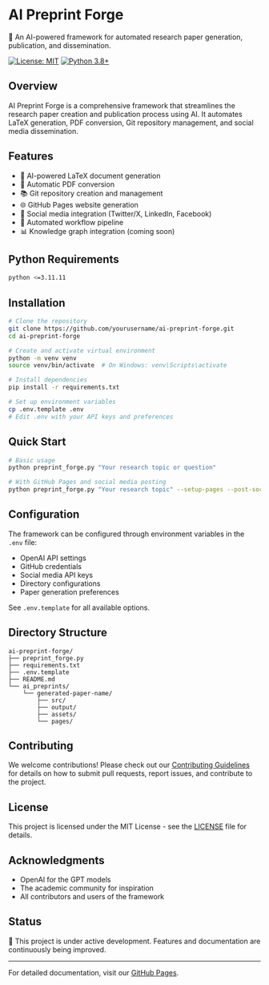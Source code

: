 # AI Preprint Forge

🔬 An AI-powered framework for automated research paper generation, publication, and dissemination.

[![License: MIT](https://img.shields.io/badge/License-MIT-yellow.svg)](https://opensource.org/licenses/MIT)
[![Python 3.8+](https://img.shields.io/badge/python-3.8+-blue.svg)](https://www.python.org/downloads/)

## Overview

AI Preprint Forge is a comprehensive framework that streamlines the research paper creation and publication process using AI. It automates LaTeX generation, PDF conversion, Git repository management, and social media dissemination.

## Features

- 🤖 AI-powered LaTeX document generation
- 📄 Automatic PDF conversion
- 📚 Git repository creation and management
- 🌐 GitHub Pages website generation
- 📱 Social media integration (Twitter/X, LinkedIn, Facebook)
- 🔄 Automated workflow pipeline
- 📊 Knowledge graph integration (coming soon)

## Python Requirements

```bash
python <=3.11.11
```

## Installation

```bash
# Clone the repository
git clone https://github.com/yourusername/ai-preprint-forge.git
cd ai-preprint-forge

# Create and activate virtual environment
python -m venv venv
source venv/bin/activate  # On Windows: venv\Scripts\activate

# Install dependencies
pip install -r requirements.txt

# Set up environment variables
cp .env.template .env
# Edit .env with your API keys and preferences
```

## Quick Start

```bash
# Basic usage
python preprint_forge.py "Your research topic or question"

# With GitHub Pages and social media posting
python preprint_forge.py "Your research topic" --setup-pages --post-social
```

## Configuration

The framework can be configured through environment variables in the `.env` file:

- OpenAI API settings
- GitHub credentials
- Social media API keys
- Directory configurations
- Paper generation preferences

See `.env.template` for all available options.

## Directory Structure

```
ai-preprint-forge/
├── preprint_forge.py
├── requirements.txt
├── .env.template
├── README.md
└── ai_preprints/
    └── generated-paper-name/
        ├── src/
        ├── output/
        ├── assets/
        └── pages/
```

## Contributing

We welcome contributions! Please check out our [Contributing Guidelines](CONTRIBUTING.md) for details on how to submit pull requests, report issues, and contribute to the project.

## License

This project is licensed under the MIT License - see the [LICENSE](LICENSE) file for details.

## Acknowledgments

- OpenAI for the GPT models
- The academic community for inspiration
- All contributors and users of the framework

## Status

🚧 This project is under active development. Features and documentation are continuously being improved.

---

For detailed documentation, visit our [GitHub Pages](https://yourusername.github.io/ai-preprint-forge/).
